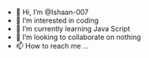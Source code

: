 - 👋 Hi, I’m @Ishaan-007
- 👀 I’m interested in coding
- 🌱 I’m currently learning Java Script
- 💞️ I’m looking to collaborate on nothing
- 📫 How to reach me ...

<!---
Ishaan-007/Ishaan-007 is a ✨ special ✨ repository because its `README.md` (this file) appears on your GitHub profile.
You can click the Preview link to take a look at your changes.
--->
